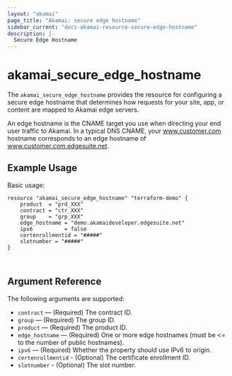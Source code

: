 ```yaml
---
layout: "akamai"
page_title: "Akamai: secure edge hostname"
sidebar_current: "docs-akamai-resource-secure-edge-hostname"
description: |-
  Secure Edge Hostname
---
```


# akamai_secure_edge_hostname



The `akamai_secure_edge_hostname` provides the resource for configuring a secure edge hostname that determines how requests for your site, app, or content are mapped to Akamai edge servers. 

An edge hostname is the CNAME target you use when directing your end user traffic to Akamai. In a typical DNS CNAME, your www.customer.com hostname corresponds to an edge hostname of www.customer.com.edgesuite.net.


## Example Usage

Basic usage:

```hcl
resource "akamai_secure_edge_hostname" "terraform-demo" {
    product  = "prd_XXX"
    contract = "ctr_XXX"
    group    = "grp_XXX"
    edge_hostname = "demo.akamaideveloper.edgesuite.net"
    ipv6          = false
    certenrollmentid = "#####"
    slotnumber = "#####"
}



```

## Argument Reference

The following arguments are supported:

* `contract` — (Required) The contract ID.  
* `group` — (Required) The group ID.  
* `product` — (Required) The product ID.  
* `edge_hostname` — (Required) One or more edge hostnames (must be <= to the number of public hostnames).  
* `ipv6` —  (Required) Whether the property should use IPv6 to origin.  
* `certenrollmentid` - (Optional) The certificate enrollment ID.  
* `slotnumber` - (Optional) The slot number.  
